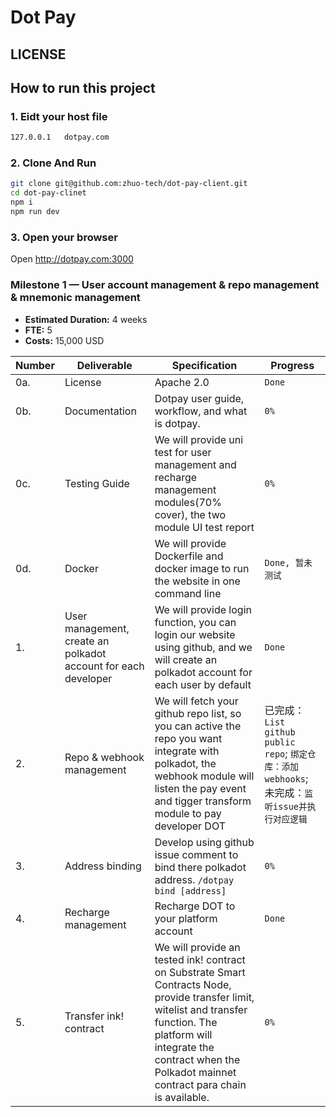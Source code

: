 # Dot Pay

## LICENSE

## How to run this project

### 1. Eidt your host file
```bash
127.0.0.1   dotpay.com
```
### 2. Clone And Run
```bash
git clone git@github.com:zhuo-tech/dot-pay-client.git
cd dot-pay-clinet
npm i
npm run dev
```

### 3. Open your browser
Open http://dotpay.com:3000

### Milestone 1 — User account management & repo management & mnemonic management
* **Estimated Duration:** 4 weeks
* **FTE:**  5
* **Costs:**  15,000 USD

| Number | Deliverable | Specification | Progress |
| ------------- | ------------- | ------------- |------------- |
| 0a. | License | Apache 2.0 | `Done` |
| 0b. | Documentation | Dotpay user guide, workflow, and what is dotpay. | `0%` |
| 0c. | Testing Guide | We will provide uni test for user management and recharge management modules(70% cover), the two module UI test report | `0%` |
| 0d. | Docker | We will provide Dockerfile and docker image to run the website in one command line | `Done, 暂未测试` |
| 1. | User management, create an polkadot account for each developer | We will provide login function, you can login our website using github, and we will create an polkadot account for each user by default | `Done` |
| 2. | Repo & webhook management| We will fetch your github repo list, so you can active the repo you want integrate with polkadot, the webhook module will listen the pay event and tigger transform module to pay developer DOT | 已完成：`List github public repo`; `绑定仓库：添加webhooks`; 未完成：`监听issue并执行对应逻辑` |
| 3. | Address binding | Develop using github issue comment to bind there polkadot address. `/dotpay bind [address]` | `0%`|
| 4. | Recharge management | Recharge DOT to your platform account | `Done` |
| 5. | Transfer ink! contract| We will provide an tested ink! contract on Substrate Smart Contracts Node, provide transfer limit, witelist and transfer function. The platform will integrate the contract when the Polkadot mainnet contract para chain is available. | `0%` |
